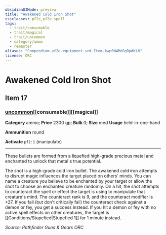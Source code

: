 ```yaml
---
obsidianUIMode: preview
title: "Awakened Cold Iron Shot"
cssclasses: pf2e,pf2e-spell
tags:
  - trait/consumable
  - trait/magical
  - trait/uncommon
  - category/ammo
  - remaster
aliases: "Compendium.pf2e.equipment-srd.Item.kwp0N4MdOgRpdKi6"
license: ORC
---
```

# Awakened Cold Iron Shot
## Item 17
### [uncommon](uncommon "Uncommon Rarity Trait")[[consumable]][[magical]]

**Category** ammo; 
**Price** 2300 gp; 
**Bulk** 0; **Size** med
**Usage** held-in-one-hand

**Ammunition** round

**Activate** `pf2:1` (manipulate)

* * *

These bullets are formed from a liquefied high-grade precious metal and enchanted to unlock that metal's true potential.

The shot is a high-grade cold iron bullet. The awakened cold iron attempts to disrupt magic influences the target placed on others' minds. You can name a creature you believe to be enchanted by your target or allow the shot to choose an enchanted creature randomly. On a hit, the shot attempts to counteract the spell or effect the target is using to manipulate that creature's mind. The counteract rank is 9, and the counteract modifier is +27. If you fail (but don't critically fail) the counteract check against a demon or fey, you get a success instead. If you hit a demon or fey with no active spell effects on other creatures, the target is [[Conditions/Stupefied|Stupefied 1]] for 1 minute instead.

*Source: Pathfinder Guns & Gears*
*ORC*